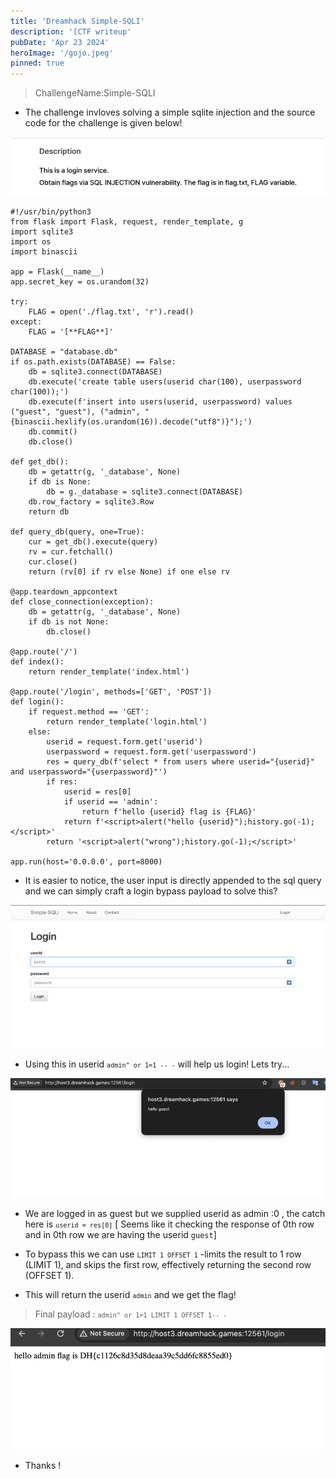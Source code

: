 ```yaml
---
title: 'Dreamhack Simple-SQLI'
description: '[CTF writeup'
pubDate: 'Apr 23 2024'
heroImage: '/gojo.jpeg'
pinned: true
---
```


> ChallengeName:Simple-SQLI

- The challenge invloves solving a simple sqlite injection and the source code for the challenge is given below!

![Description](https://raw.githubusercontent.com/kabilan1290/astro-blog/master/public/desc_1.png)

```
#!/usr/bin/python3
from flask import Flask, request, render_template, g
import sqlite3
import os
import binascii

app = Flask(__name__)
app.secret_key = os.urandom(32)

try:
    FLAG = open('./flag.txt', 'r').read()
except:
    FLAG = '[**FLAG**]'

DATABASE = "database.db"
if os.path.exists(DATABASE) == False:
    db = sqlite3.connect(DATABASE)
    db.execute('create table users(userid char(100), userpassword char(100));')
    db.execute(f'insert into users(userid, userpassword) values ("guest", "guest"), ("admin", "{binascii.hexlify(os.urandom(16)).decode("utf8")}");')
    db.commit()
    db.close()

def get_db():
    db = getattr(g, '_database', None)
    if db is None:
        db = g._database = sqlite3.connect(DATABASE)
    db.row_factory = sqlite3.Row
    return db

def query_db(query, one=True):
    cur = get_db().execute(query)
    rv = cur.fetchall()
    cur.close()
    return (rv[0] if rv else None) if one else rv

@app.teardown_appcontext
def close_connection(exception):
    db = getattr(g, '_database', None)
    if db is not None:
        db.close()

@app.route('/')
def index():
    return render_template('index.html')

@app.route('/login', methods=['GET', 'POST'])
def login():
    if request.method == 'GET':
        return render_template('login.html')
    else:
        userid = request.form.get('userid')
        userpassword = request.form.get('userpassword')
        res = query_db(f'select * from users where userid="{userid}" and userpassword="{userpassword}"')
        if res:
            userid = res[0]
            if userid == 'admin':
                return f'hello {userid} flag is {FLAG}'
            return f'<script>alert("hello {userid}");history.go(-1);</script>'
        return '<script>alert("wrong");history.go(-1);</script>'

app.run(host='0.0.0.0', port=8000)
```

- It is easier to notice, the user input is directly appended to the sql query and we can simply craft a login bypass payload to solve this?

![Description](https://raw.githubusercontent.com/kabilan1290/astro-blog/master/public/login1.png)


- Using this in userid <code>`admin" or 1=1 -- -`</code> will help us login! Lets try...

![Description](https://raw.githubusercontent.com/kabilan1290/astro-blog/master/public/guest_1.png)


- We are logged in as guest but we supplied userid as admin :0 , the catch here is <code>`userid = res[0]`</code> [ Seems like it checking the response of 0th row and in 0th row we are having the userid `guest`]

- To bypass this we can use <code>`LIMIT 1 OFFSET 1`</code> -limits the result to 1 row (LIMIT 1), and skips the first row, effectively returning the second row (OFFSET 1).

- This will return the userid <code>`admin`</code> and we get the flag!

> Final payload : <code>`admin" or 1=1 LIMIT 1 OFFSET 1-- -`</code>

![Description](https://raw.githubusercontent.com/kabilan1290/astro-blog/master/public/flag_1.png)


- Thanks !
